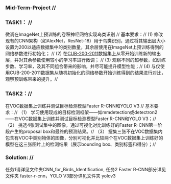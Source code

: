 ### Mid-Term-Project //
### TASK1： //
微调在ImageNet上预训练的卷积神经网络实现鸟类识别 //
基本要求：//
(1) 修改现有的CNN架构（如AlexNet，ResNet-18）用于鸟类识别，通过将其输出层大小设置为200以适应数据集中的类别数量，其余层使用在ImageNet上预训练得到的网络参数进行初始化； //
(2) 在[CUB-200-2011]( https://data.caltech.edu/records/65de6-vp158)数据集上从零开始训练新的输出层，并对其余参数使用较小的学习率进行微调； //
(3) 观察不同的超参数，如训练步数、学习率，及其不同组合带来的影响，并尽可能提升模型性能；//
(4) 与仅使用CUB-200-2011数据集从随机初始化的网络参数开始训练得到的结果进行对比，观察预训练带来的提升。//

### TASK2：//
在VOC数据集上训练并测试目标检测模型Faster R-CNN和YOLO V3 //
基本要求：//
（1） 学习使用现成的目标检测框架——如mmdetection或detectron2——在VOC数据集上训练并测试目标检测模型Faster R-CNN和YOLO V3；//
（2） 挑选4张测试集中的图像，通过可视化对比训练好的Faster R-CNN第一阶段产生的proposal box和最终的预测结果。//
（3） 搜集三张不在VOC数据集内包含有VOC中类别物体的图像，分别可视化并比较两个在VOC数据集上训练好的模型在这三张图片上的检测结果（展示bounding box、类别标签和得分）；//

### Solution: //
任务1请详见文件夹CNN_for_Birds_Identification, 任务2 Faster R-CNN部分详见文件夹 faster-r-cnn，YOLO V3部分详见文件夹 yolov3
